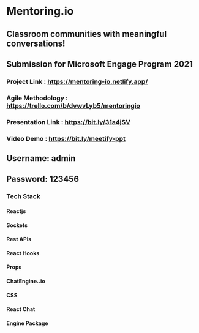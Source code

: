 # Mentoring.io
## Classroom communities with meaningful conversations!

## Submission for Microsoft Engage Program 2021

### Project Link : https://mentoring-io.netlify.app/
### Agile Methodology : https://trello.com/b/dvwvLyb5/mentoringio
### Presentation Link : https://bit.ly/31a4jSV
### Video Demo : https://bit.ly/meetify-ppt


## Username: admin
## Password: 123456

### Tech Stack

#### Reactjs
#### Sockets
#### Rest APIs
#### React Hooks
#### Props
#### ChatEngine..io
#### CSS
#### React Chat 
#### Engine Package




